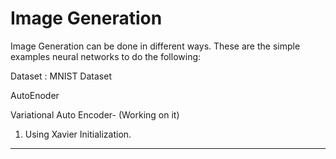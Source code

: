 # Image Generation
Image Generation can be done in different ways. These are the simple examples neural networks to do the following:

Dataset : 
MNIST Dataset

AutoEnoder

Variational Auto Encoder- (Working on it)
1. Using Xavier Initialization.
------
